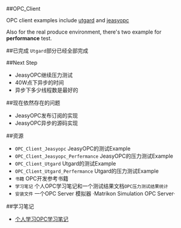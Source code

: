 ##OPC_Client

OPC client examples include [utgard](http://openscada.org/projects/utgard/) and [jeasyopc](http://sourceforge.net/projects/jeasyopc/?source=navbar)

Also for the real produce environment, there's two example for <b>performance</b> test.

##已完成
`Utgard`部分已经全部完成

##Next Step
+ JeasyOPC继续压力测试
+ 40W点下异步的时间
+ 异步下多少线程数是最好的

##现在依然存在的问题
+ JeasyOPC发布订阅的实现
+ JeasyOPC异步的源码实现

##资源
+ `OPC_Client_Jeasyopc` JeasyOPC的测试Example
+ `OPC_Client_Jeasyopc_Perfermance` JeasyOPC的压力测试Example
+ `OPC_Client_Utgard` Utgard的测试Example
+ `OPC_Client_Utgard_Perfermance` Utgard的压力测试Example
+ `书籍` OPC开发参考书籍
+ `学习笔记` 个人OPC学习笔记和一个测试结果文档`OPC压力测试结果统计`
+ `安装文件` 一个OPC Server 模拟器 ·Matrikon Simulation OPC Server·

##学习笔记
+ [个人学习OPC学习笔记](http://www.hifreud.com/tag/#OPC-ref)